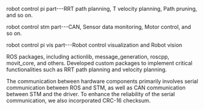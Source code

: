 robot control pi part---RRT path planning, T velocity planning, Path pruning, and so on.

robot control stm part---CAN, Sensor data monitoring, Motor control, and so on.

robot control pi vis part---Robot control visualization and Robot vision

ROS packages, including actionlib, message_generation, roscpp, movit_core, and others. 
Developed custom packages to implement critical functionalities such as RRT path planning and velocity planning.

The communication between hardware components primarily involves serial communication between ROS and STM, as well as CAN communication between STM and the driver. 
To enhance the reliability of the serial communication, we also incorporated CRC-16 checksum. 

